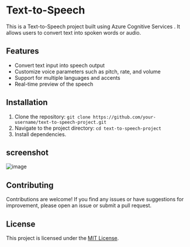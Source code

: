 # Text-to-Speech

This is a Text-to-Speech project built using Azure Cognitive Services . It allows users to convert text into spoken words or audio.

## Features

- Convert text input into speech output
- Customize voice parameters such as pitch, rate, and volume
- Support for multiple languages and accents
- Real-time preview of the speech

## Installation

1. Clone the repository: `git clone https://github.com/your-username/text-to-speech-project.git`
2. Navigate to the project directory: `cd text-to-speech-project`
3. Install dependencies.

## screenshot 

![image](https://github.com/mohammad-husaini/text-to-speech/assets/125281502/be7b5040-419a-4b5b-a4cc-2febb6191814)


## Contributing

Contributions are welcome! If you find any issues or have suggestions for improvement, please open an issue or submit a pull request.

## License

This project is licensed under the [MIT License](LICENSE).
